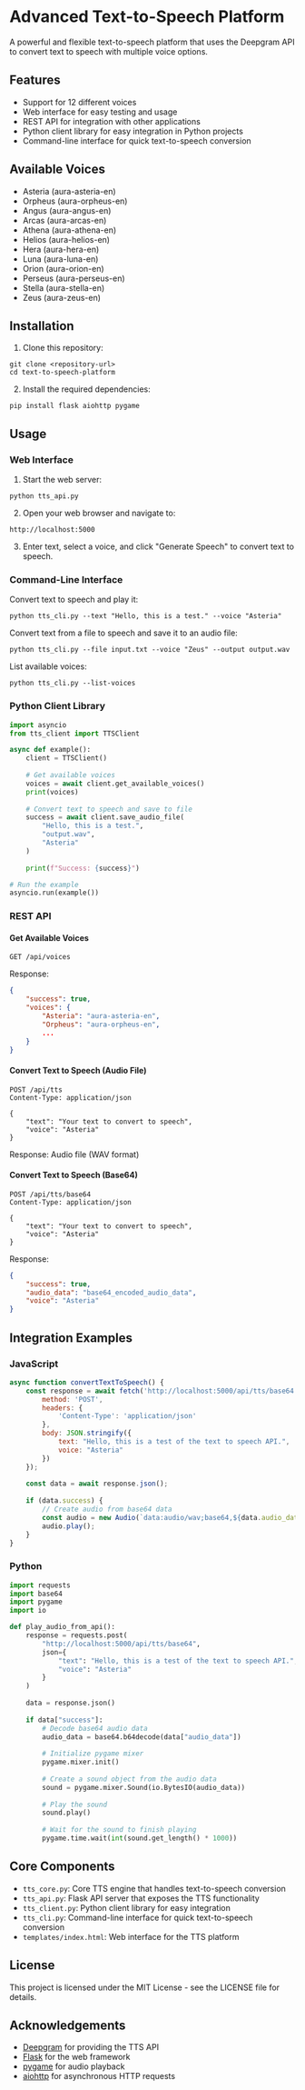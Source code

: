# Advanced Text-to-Speech Platform

A powerful and flexible text-to-speech platform that uses the Deepgram API to convert text to speech with multiple voice options.

## Features

- Support for 12 different voices
- Web interface for easy testing and usage
- REST API for integration with other applications
- Python client library for easy integration in Python projects
- Command-line interface for quick text-to-speech conversion

## Available Voices

- Asteria (aura-asteria-en)
- Orpheus (aura-orpheus-en)
- Angus (aura-angus-en)
- Arcas (aura-arcas-en)
- Athena (aura-athena-en)
- Helios (aura-helios-en)
- Hera (aura-hera-en)
- Luna (aura-luna-en)
- Orion (aura-orion-en)
- Perseus (aura-perseus-en)
- Stella (aura-stella-en)
- Zeus (aura-zeus-en)

## Installation

1. Clone this repository:
```
git clone <repository-url>
cd text-to-speech-platform
```

2. Install the required dependencies:
```
pip install flask aiohttp pygame
```

## Usage

### Web Interface

1. Start the web server:
```
python tts_api.py
```

2. Open your web browser and navigate to:
```
http://localhost:5000
```

3. Enter text, select a voice, and click "Generate Speech" to convert text to speech.

### Command-Line Interface

Convert text to speech and play it:
```
python tts_cli.py --text "Hello, this is a test." --voice "Asteria"
```

Convert text from a file to speech and save it to an audio file:
```
python tts_cli.py --file input.txt --voice "Zeus" --output output.wav
```

List available voices:
```
python tts_cli.py --list-voices
```

### Python Client Library

```python
import asyncio
from tts_client import TTSClient

async def example():
    client = TTSClient()
    
    # Get available voices
    voices = await client.get_available_voices()
    print(voices)
    
    # Convert text to speech and save to file
    success = await client.save_audio_file(
        "Hello, this is a test.",
        "output.wav",
        "Asteria"
    )
    
    print(f"Success: {success}")

# Run the example
asyncio.run(example())
```

### REST API

#### Get Available Voices

```
GET /api/voices
```

Response:
```json
{
    "success": true,
    "voices": {
        "Asteria": "aura-asteria-en",
        "Orpheus": "aura-orpheus-en",
        ...
    }
}
```

#### Convert Text to Speech (Audio File)

```
POST /api/tts
Content-Type: application/json

{
    "text": "Your text to convert to speech",
    "voice": "Asteria"
}
```

Response: Audio file (WAV format)

#### Convert Text to Speech (Base64)

```
POST /api/tts/base64
Content-Type: application/json

{
    "text": "Your text to convert to speech",
    "voice": "Asteria"
}
```

Response:
```json
{
    "success": true,
    "audio_data": "base64_encoded_audio_data",
    "voice": "Asteria"
}
```

## Integration Examples

### JavaScript

```javascript
async function convertTextToSpeech() {
    const response = await fetch('http://localhost:5000/api/tts/base64', {
        method: 'POST',
        headers: {
            'Content-Type': 'application/json'
        },
        body: JSON.stringify({
            text: "Hello, this is a test of the text to speech API.",
            voice: "Asteria"
        })
    });
    
    const data = await response.json();
    
    if (data.success) {
        // Create audio from base64 data
        const audio = new Audio(`data:audio/wav;base64,${data.audio_data}`);
        audio.play();
    }
}
```

### Python

```python
import requests
import base64
import pygame
import io

def play_audio_from_api():
    response = requests.post(
        "http://localhost:5000/api/tts/base64",
        json={
            "text": "Hello, this is a test of the text to speech API.",
            "voice": "Asteria"
        }
    )
    
    data = response.json()
    
    if data["success"]:
        # Decode base64 audio data
        audio_data = base64.b64decode(data["audio_data"])
        
        # Initialize pygame mixer
        pygame.mixer.init()
        
        # Create a sound object from the audio data
        sound = pygame.mixer.Sound(io.BytesIO(audio_data))
        
        # Play the sound
        sound.play()
        
        # Wait for the sound to finish playing
        pygame.time.wait(int(sound.get_length() * 1000))
```

## Core Components

- `tts_core.py`: Core TTS engine that handles text-to-speech conversion
- `tts_api.py`: Flask API server that exposes the TTS functionality
- `tts_client.py`: Python client library for easy integration
- `tts_cli.py`: Command-line interface for quick text-to-speech conversion
- `templates/index.html`: Web interface for the TTS platform

## License

This project is licensed under the MIT License - see the LICENSE file for details.

## Acknowledgements

- [Deepgram](https://deepgram.com/) for providing the TTS API
- [Flask](https://flask.palletsprojects.com/) for the web framework
- [pygame](https://www.pygame.org/) for audio playback
- [aiohttp](https://docs.aiohttp.org/) for asynchronous HTTP requests
